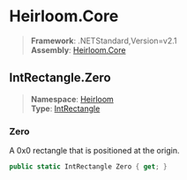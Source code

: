 # Heirloom.Core

> **Framework**: .NETStandard,Version=v2.1  
> **Assembly**: [Heirloom.Core][0]  

## IntRectangle.Zero

> **Namespace**: [Heirloom][0]  
> **Type**: [IntRectangle][1]  

### Zero

A 0x0 rectangle that is positioned at the origin.

```cs
public static IntRectangle Zero { get; }
```

[0]: ../../../Heirloom.Core.md
[1]: ../IntRectangle.md
